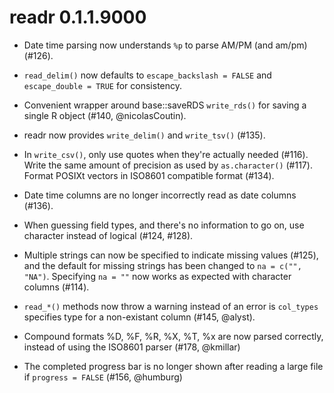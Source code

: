 # readr 0.1.1.9000

* Date time parsing now understands `%p` to parse AM/PM (and am/pm) (#126).

* `read_delim()` now defaults to `escape_backslash = FALSE` and 
  `escape_double = TRUE` for consistency.  
  
* Convenient wrapper around base::saveRDS `write_rds()` for saving a single R 
  object (#140, @nicolasCoutin).  
  
* readr now provides `write_delim()` and `write_tsv()` (#135).

* In `write_csv()`, only use quotes when they're actually needed (#116).
  Write the same amount of precision as used by `as.character()` (#117).
  Format POSIXt vectors in ISO8601 compatible format (#134).
  
* Date time columns are no longer incorrectly read as date columns (#136).

* When guessing field types, and there's no information to go on, use
  character instead of logical (#124, #128).

* Multiple strings can now be specified to indicate missing values (#125), and
  the default for missing strings has been changed to `na = c("", "NA")`.
  Specifying `na = ""` now works as expected with character columns (#114).
  
* `read_*()` methods now throw a warning instead of an error is `col_types`
  specifies type for a non-existant column (#145, @alyst).

* Compound formats %D, %F, %R, %X, %T, %x are now parsed correctly, instead of
  using the ISO8601 parser (#178, @kmillar)

* The completed progress bar is no longer shown after reading a large file if
  `progress = FALSE` (#156, @humburg)
